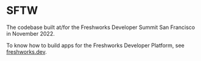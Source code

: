 # SFTW

The codebase built at/for the Freshworks Developer Summit San Francisco in November 2022.

To know how to build apps for the Freshworks Developer Platform, see [freshworks.dev](https://freshworks.dev).